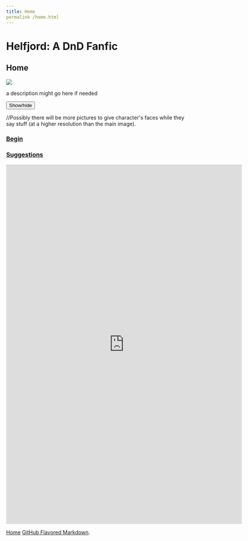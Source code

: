 ```yaml
---
title: Home
permalink /home.html
---
```

# Helfjord: A DnD Fanfic

## Home

<img class="main-image pixelated" src="https://michael-barcham.github.io/Helfjord/images/Crew.png">

<p>a description might go here if needed</p>
<div id="spoiler" style="display:none"> 
  <p style="color:#189502">Lapp:    I like apples</p>
  <p style="color:#660000">Erdan:   Shut up also i am racist</p>
  <p style="color:#000099">Miri:    *does stab*</p>
  <p style="color:#999900">Morne:   Bless you!</p>
  <p style="color:#00a3cc">Harry:    Am lost</p>
  <p style="color:#663300">Orlando: Am straight</p>
  <p><a href="https://tvtropes.org/pmwiki/pmwiki.php/Main/Flanderization">Flanderise her? I barely know 'er</a></p>
</div> 
<button title="Dialogue" type="button" onclick="if(document.getElementById('spoiler') .style.display=='none') {document.getElementById('spoiler') .style.display=''}else{document.getElementById('spoiler') .style.display='none'}">Show/hide</button>  
<p>//Possibly there will be more pictures to give character's faces while they say stuff (at a higher resolution than the main image).</p>

### [Begin](https://michael-barcham.github.io/Helfjord/pages/0001.html)

### [Suggestions](https://docs.google.com/forms/d/1gA93L5m_3p3brvnw16jQMmJhGm_uoIiFuLvl1sOPMnQ/)

<iframe src="https://docs.google.com/forms/d/e/1FAIpQLScAI6Z2fBI-bIHM_B6ExIrEBIcXNfEMy3MoeeV7S7VWruH5KA/viewform?embedded=true" width="640" height="976" frameborder="0" marginheight="0" marginwidth="0">Loading...</iframe>

[Home](https://michael-barcham.github.io/Helfjord/)
[GitHub Flavored Markdown](https://guides.github.com/features/mastering-markdown/).
